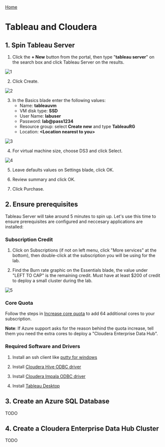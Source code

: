 [Home](https://vperez-rwserver.github.io/AzureSetupSessions)

# Tableau and Cloudera

## 1. Spin Tableau Server

1. Click the **+ New** button from the portal, then type "**tableau server**" on the search box and click Tableau Server on the results. 

![1](https://vperez-rwserver.github.io/AzureSetupSessions/images/tableau1.png)

2. Click Create. 

![2](https://vperez-rwserver.github.io/AzureSetupSessions/images/tableau2.png)

3. In the Basics blade enter the following values:
    * Name: **tableauvm**
    * VM disk type: **SSD**
    * User Name: **labuser**
    * Password: **lab@pass1234**
    * Resource group: select **Create new** and type **TableauRG**
    * Location: **\<Location nearest to you\>**

![3](https://vperez-rwserver.github.io/AzureSetupSessions/images/tableau3.png)

4. For virtual machine size, choose DS3 and click Select.

![4](https://vperez-rwserver.github.io/AzureSetupSessions/images/tableau4.png)

5. Leave defaults values on Settings blade, click OK.

6. Review summary and click OK.

7. Click Purchase.

## 2. Ensure prerequisites

Tableau Server will take around 5 minutes to spin up. Let's use this time to ensure prerequisites are configured and neccesary applications are installed:

### Subscription Credit

1. Click on Subscriptions (if not on left menu, click "More services" at the bottom), then double-click at the subscription you will be using for the lab.

2. Find the Burn rate graphic on the Essentials blade, the value under "LEFT TO CAP" is the remaining credit. Must have at least $200 of credit to deploy a small cluster during the lab. 

![5](https://vperez-rwserver.github.io/AzureSetupSessions/images/tableau5.png)

### Core Quota

Follow the steps in [Increase core quota](https://vperez-rwserver.github.io/AzureSetupSessions/IncreaseCoreQuota) to add 64 additional cores to your subscription.

**Note**: If Azure support asks for the reason behind the quota increase, tell them you need the extra cores to deploy a "Cloudera Enterprise Data Hub". 

### Required Software and Drivers

1. Install an ssh client like [putty for windows](https://the.earth.li/~sgtatham/putty/latest/x86/putty-0.67-installer.msi)

2. Install [Cloudera Hive ODBC driver](http://www.cloudera.com/downloads/connectors/hive/odbc/2-5-21.html)

3. Install [Cloudera Impala ODBC driver](http://www.cloudera.com/downloads/connectors/impala/odbc/2-5-36.html)

4. Install [Tableau Desktop](http://www.tableau.com/products/desktop/download)

## 3. Create an Azure SQL Database

TODO

## 4. Create a Cloudera Enterprise Data Hub Cluster

TODO
